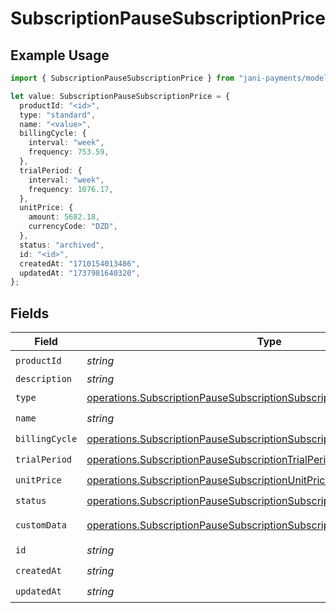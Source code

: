 # SubscriptionPauseSubscriptionPrice

## Example Usage

```typescript
import { SubscriptionPauseSubscriptionPrice } from "jani-payments/models/operations";

let value: SubscriptionPauseSubscriptionPrice = {
  productId: "<id>",
  type: "standard",
  name: "<value>",
  billingCycle: {
    interval: "week",
    frequency: 753.59,
  },
  trialPeriod: {
    interval: "week",
    frequency: 1076.17,
  },
  unitPrice: {
    amount: 5682.18,
    currencyCode: "DZD",
  },
  status: "archived",
  id: "<id>",
  createdAt: "1710154013486",
  updatedAt: "1737981640320",
};
```

## Fields

| Field                                                                                                                                                            | Type                                                                                                                                                             | Required                                                                                                                                                         | Description                                                                                                                                                      |
| ---------------------------------------------------------------------------------------------------------------------------------------------------------------- | ---------------------------------------------------------------------------------------------------------------------------------------------------------------- | ---------------------------------------------------------------------------------------------------------------------------------------------------------------- | ---------------------------------------------------------------------------------------------------------------------------------------------------------------- |
| `productId`                                                                                                                                                      | *string*                                                                                                                                                         | :heavy_check_mark:                                                                                                                                               | N/A                                                                                                                                                              |
| `description`                                                                                                                                                    | *string*                                                                                                                                                         | :heavy_minus_sign:                                                                                                                                               | N/A                                                                                                                                                              |
| `type`                                                                                                                                                           | [operations.SubscriptionPauseSubscriptionSubscriptionType](../../models/operations/subscriptionpausesubscriptionsubscriptiontype.md)                             | :heavy_check_mark:                                                                                                                                               | N/A                                                                                                                                                              |
| `name`                                                                                                                                                           | *string*                                                                                                                                                         | :heavy_check_mark:                                                                                                                                               | N/A                                                                                                                                                              |
| `billingCycle`                                                                                                                                                   | [operations.SubscriptionPauseSubscriptionSubscriptionBillingCycle](../../models/operations/subscriptionpausesubscriptionsubscriptionbillingcycle.md)             | :heavy_check_mark:                                                                                                                                               | N/A                                                                                                                                                              |
| `trialPeriod`                                                                                                                                                    | [operations.SubscriptionPauseSubscriptionTrialPeriod](../../models/operations/subscriptionpausesubscriptiontrialperiod.md)                                       | :heavy_check_mark:                                                                                                                                               | N/A                                                                                                                                                              |
| `unitPrice`                                                                                                                                                      | [operations.SubscriptionPauseSubscriptionUnitPrice](../../models/operations/subscriptionpausesubscriptionunitprice.md)                                           | :heavy_check_mark:                                                                                                                                               | N/A                                                                                                                                                              |
| `status`                                                                                                                                                         | [operations.SubscriptionPauseSubscriptionSubscriptionResponse200Status](../../models/operations/subscriptionpausesubscriptionsubscriptionresponse200status.md)   | :heavy_check_mark:                                                                                                                                               | N/A                                                                                                                                                              |
| `customData`                                                                                                                                                     | [operations.SubscriptionPauseSubscriptionSubscriptionResponseCustomData](../../models/operations/subscriptionpausesubscriptionsubscriptionresponsecustomdata.md) | :heavy_minus_sign:                                                                                                                                               | Any valid JSON value                                                                                                                                             |
| `id`                                                                                                                                                             | *string*                                                                                                                                                         | :heavy_check_mark:                                                                                                                                               | N/A                                                                                                                                                              |
| `createdAt`                                                                                                                                                      | *string*                                                                                                                                                         | :heavy_check_mark:                                                                                                                                               | N/A                                                                                                                                                              |
| `updatedAt`                                                                                                                                                      | *string*                                                                                                                                                         | :heavy_check_mark:                                                                                                                                               | N/A                                                                                                                                                              |